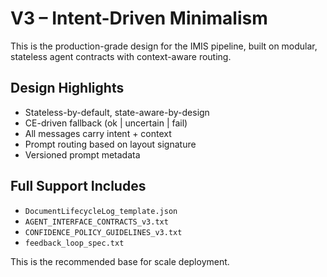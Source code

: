 # V3 – Intent-Driven Minimalism

This is the production-grade design for the IMIS pipeline, built on modular, stateless agent contracts with context-aware routing.

## Design Highlights

- Stateless-by-default, state-aware-by-design
- CE-driven fallback (ok | uncertain | fail)
- All messages carry intent + context
- Prompt routing based on layout signature
- Versioned prompt metadata

## Full Support Includes

- `DocumentLifecycleLog_template.json`
- `AGENT_INTERFACE_CONTRACTS_v3.txt`
- `CONFIDENCE_POLICY_GUIDELINES_v3.txt`
- `feedback_loop_spec.txt`

This is the recommended base for scale deployment.